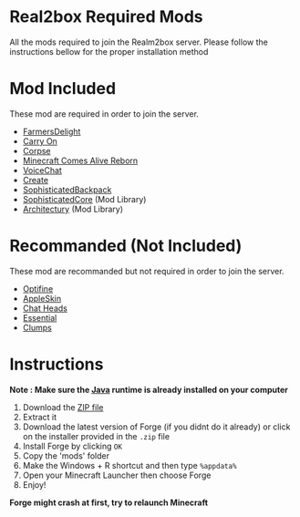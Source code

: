 # Real2box Required Mods 
All the mods required to join the Realm2box server. Please follow the instructions bellow for the proper installation method

# Mod Included  
These mod are required in order to join the server.  

* [FarmersDelight](https://www.curseforge.com/minecraft/mc-mods/farmers-delight) 
* [Carry On](https://legacy.curseforge.com/minecraft/mc-mods/carry-on)
* [Corpse](https://legacy.curseforge.com/minecraft/mc-mods/corpse)
* [Minecraft Comes Alive Reborn](https://www.curseforge.com/minecraft/mc-mods/minecraft-comes-alive-reborn)
* [VoiceChat](https://www.curseforge.com/minecraft/mc-mods/simple-voice-chat)
* [Create](https://www.curseforge.com/minecraft/mc-mods/create) 
* [SophisticatedBackpack](https://www.curseforge.com/minecraft/mc-mods/sophisticated-backpacks)
* [SophisticatedCore](https://www.curseforge.com/minecraft/mc-mods/sophisticated-core) (Mod Library)
* [Architectury](https://www.curseforge.com/minecraft/mc-mods/architectury-api/files) (Mod Library)

# Recommanded (Not Included) 
These mod are recommanded but not required in order to join the server. 

* [Optifine](https://www.optifine.net/home)
* [AppleSkin](https://www.curseforge.com/minecraft/mc-mods/appleskin)
* [Chat Heads](https://www.curseforge.com/minecraft/mc-mods/chat-heads)
* [Essential](https://essential.gg/)
* [Clumps](https://legacy.curseforge.com/minecraft/mc-mods/clumps) 

# Instructions  

**Note : Make sure the [Java](https://www.java.com/download/ie_manual.jsp) runtime is already installed on your computer**

1. Download the [ZIP file](https://github.com/bossmosk/R2B_Mods/archive/refs/heads/main.zip)
2. Extract it
3. Download the latest version of Forge (if you didnt do it already) or click on the installer provided in the ```.zip``` file
4. Install Forge by clicking ```OK```
5. Copy the 'mods' folder 
6. Make the Windows + R shortcut and then type ```%appdata%```
7. Open your Minecraft Launcher then choose Forge
8. Enjoy!

**Forge might crash at first, try to relaunch Minecraft**
